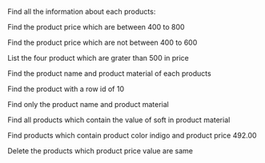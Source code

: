 Find all the information about each products:

Find the product price which are between 400 to 800

Find the product price which are not between 400 to 600

List the four product which are grater than 500 in price

Find the product name and product material of each products

Find the product with a row id of 10

Find only the product name and product material

Find all products which contain the value of soft in product material

Find products which contain product color indigo and product price 492.00

Delete the products which product price value are same
